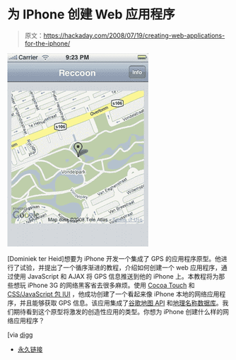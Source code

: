 # 为 IPhone 创建 Web 应用程序

> 原文：<https://hackaday.com/2008/07/19/creating-web-applications-for-the-iphone/>

![](img/7b6c2fd2e236a7c589751a2f4855ac4e.png)

[Dominiek ter Heid]想要为 iPhone 开发一个集成了 GPS 的应用程序原型。他进行了试验，并提出了一个循序渐进的教程，介绍如何创建一个 web 应用程序，通过使用 JavaScript 和 AJAX 将 GPS 信息推送到他的 iPhone 上。本教程将为那些想玩 iPhone 3G 的网络黑客省去很多麻烦。使用 [Cocoa Touch](http://www.mahalo.com/Cocoa_Touch) 和 [CSS/JavaScript 包 IUI](http://code.google.com/p/iui/) ，他成功创建了一个看起来像 iPhone 本地的网络应用程序，并且能够获取 GPS 信息。该应用集成了[谷歌地图 API](http://code.google.com/apis/maps/) 和[地理名称数据库](http://www.geonames.org)。我们期待看到这个原型将激发的创造性应用的类型。你想为 iPhone 创建什么样的网络应用程序？

[via [digg](http://digg.com/programming/iPhone_App_Development_for_Web_Hackers)

*   [永久链接](http://dominiek.com/articles/2008/7/19/iphone-app-development-for-web-hackers)